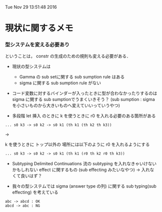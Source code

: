 Tue Nov 29 13:51:48 2016

# 現状に関するメモ
### 型システムを変える必要あり
ということは， constr の生成のための規則も変える必要がある．
* 現状の型システムは
  * Gamma の sub setに関する sub sumption rule はある
  * sigma に関する sub sumption rule がない
* コード変数に対するバインダーが入ったときに型が合わなかったりするのは sigma に関する sub sumptionでうまくいきそう？ (sub sumption : sigma を小さいものから大きいものへ変えていいっていうやつ)

* 多段階 let 挿入 のときに k を使うときに r0 を入れる必要のある箇所がある

``` ocaml
... s0 k3 -> s0 k2 -> s0 k1 (th k1 (th k2 th k3))
```
->

k を使うときに トップ以外の 場所には以下のように r0 を入れるようにする
``` ocaml
... s0 k3 -> s0 k2 -> s0 k1 (th k1 (r0 th k2 r0 th k3))
```

* Subtyping Delimited Continuations 流の subtyping を入れなきゃいけないかもしれない
effect に関するもの (sub effecting みたいなやつ)
-> 入れなくて良いはず？

* 我々の型システムでは sigma (answer type の列) に関する sub typing(sub effecting) を考えている


```
abc -> abcd : OK
abcd -> abc : NG
```
